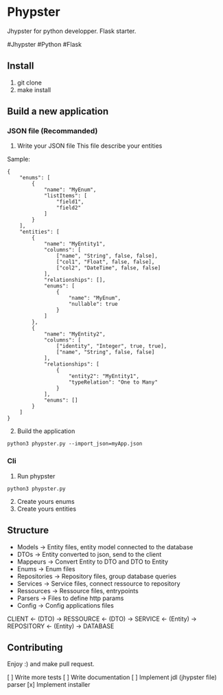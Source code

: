 # Phypster

Jhypster for python developper. Flask starter.

\#Jhypster \#Python \#Flask

## Install
1) git clone
2) make install

## Build a new application
### JSON file (Recommanded)
1) Write your JSON file
This file describe your entities

Sample:
```
{
    "enums": [
        {
            "name": "MyEnum",
            "listItems": [
                "field1",
                "field2"
            ]
        }
    ],
    "entities": [
        {
            "name": "MyEntity1",
            "columns": [
                ["name", "String", false, false],
                ["col1", "Float", false, false],
                ["col2", "DateTime", false, false]
            ],
            "relationships": [],
            "enums": [
                {
                    "name": "MyEnum",
                    "nullable": true
                }
            ]
        },
        {
            "name": "MyEntity2",
            "columns": [
                ["identity", "Integer", true, true],
                ["name", "String", false, false]
            ],
            "relationships": [
                {
                    "entity2": "MyEntity1",
                    "typeRelation": "One to Many"
                }
            ],
            "enums": []
        }
    ]
}
```

2) Build the application
```
python3 phypster.py --import_json=myApp.json
```
### Cli
1) Run phypster
```
python3 phypster.py
```
2) Create yours enums
3) Create yours entities


## Structure
* Models -> Entity files, entity model connected to the database
* DTOs -> Entity converted to json, send to the client
* Mappeurs -> Convert Entity to DTO and DTO to Entity
* Enums -> Enum files
* Repositories -> Repository files, group database queries
* Services -> Service files, connect ressource to repository
* Ressources -> Ressource files, entrypoints
* Parsers -> Files to define http params
* Config -> Config applications files

CLIENT <- (DTO) -> RESSOURCE <- (DTO) -> SERVICE <- (Entity) -> REPOSITORY <- (Entity) -> DATABASE

## Contributing
Enjoy :) and make pull request.

[ ] Write more tests
[ ] Write documentation
[ ] Implement jdl (jhypster file) parser
[x] Implement installer
